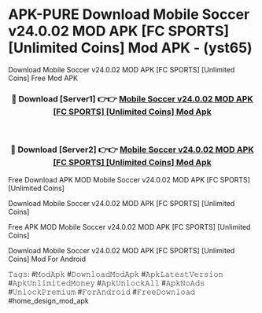 # APK-PURE Download Mobile Soccer v24.0.02 MOD APK [FC SPORTS] [Unlimited Coins] Mod APK - (yst65)
Download Mobile Soccer v24.0.02 MOD APK [FC SPORTS] [Unlimited Coins] Free Mod APK

<div align="center">
<h3>🔴 Download [Server1] 👉👉 <a href="https://apk-comot.site?title=Mobile_Soccer_v24.0.02_MOD_APK_[FC_SPORTS]_[Unlimited_Coins]">Mobile Soccer v24.0.02 MOD APK [FC SPORTS] [Unlimited Coins] Mod Apk</a></h3><br>

<h3>🔴 Download [Server2] 👉👉 <a href="https://apk-comot.site?title=Mobile_Soccer_v24.0.02_MOD_APK_[FC_SPORTS]_[Unlimited_Coins]">Mobile Soccer v24.0.02 MOD APK [FC SPORTS] [Unlimited Coins] Mod Apk</a></h3>
</div>


Free Download APK MOD Mobile Soccer v24.0.02 MOD APK [FC SPORTS] [Unlimited Coins]

Download Mobile Soccer v24.0.02 MOD APK [FC SPORTS] [Unlimited Coins] 

Free APK MOD Mobile Soccer v24.0.02 MOD APK [FC SPORTS] [Unlimited Coins] 

Download Mobile Soccer v24.0.02 MOD APK [FC SPORTS] [Unlimited Coins] Mod For Android

𝚃𝚊𝚐𝚜: #𝙼𝚘𝚍𝙰𝚙𝚔 #𝙳𝚘𝚠𝚗𝚕𝚘𝚊𝚍𝙼𝚘𝚍𝙰𝚙𝚔 #𝙰𝚙𝚔𝙻𝚊𝚝𝚎𝚜𝚝𝚅𝚎𝚛𝚜𝚒𝚘𝚗 #𝙰𝚙𝚔𝚄𝚗𝚕𝚒𝚖𝚒𝚝𝚎𝚍𝙼𝚘𝚗𝚎𝚢 #𝙰𝚙𝚔𝚄𝚗𝚕𝚘𝚌𝚔𝙰𝚕𝚕 #𝙰𝚙𝚔𝙽𝚘𝙰𝚍𝚜 #𝚄𝚗𝚕𝚘𝚌𝚔𝙿𝚛𝚎𝚖𝚒𝚞𝚖 #𝙵𝚘𝚛𝙰𝚗𝚍𝚛𝚘𝚒𝚍 #𝙵𝚛𝚎𝚎𝙳𝚘𝚠𝚗𝚕𝚘𝚊𝚍 #home_design_mod_apk